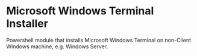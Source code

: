 # Microsoft Windows Terminal Installer

Powershell module that installs Microsoft Windows Terminal on non-Client Windows machine, e.g. Windows Server.
